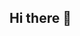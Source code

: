 ## Hi there 👋

<!--
**ms3969/ms3969** is a ✨ _special_ ✨ repository because its `README.md` (this file) appears on your GitHub profile.

Here are some ideas to get you started:

- 🔭 I’m currently working on ... my PhD in molecular biophysics and biochemistry at Yale University. My thesis revolves around tumor suppressor protein 53 (p53) and its non-native aggregation propensity, most notably when mutated.
- 📫 How to reach me: ... matthew.steinsaltz@yale.edu
- 😄 Pronouns: ... He/Him/His
-->
